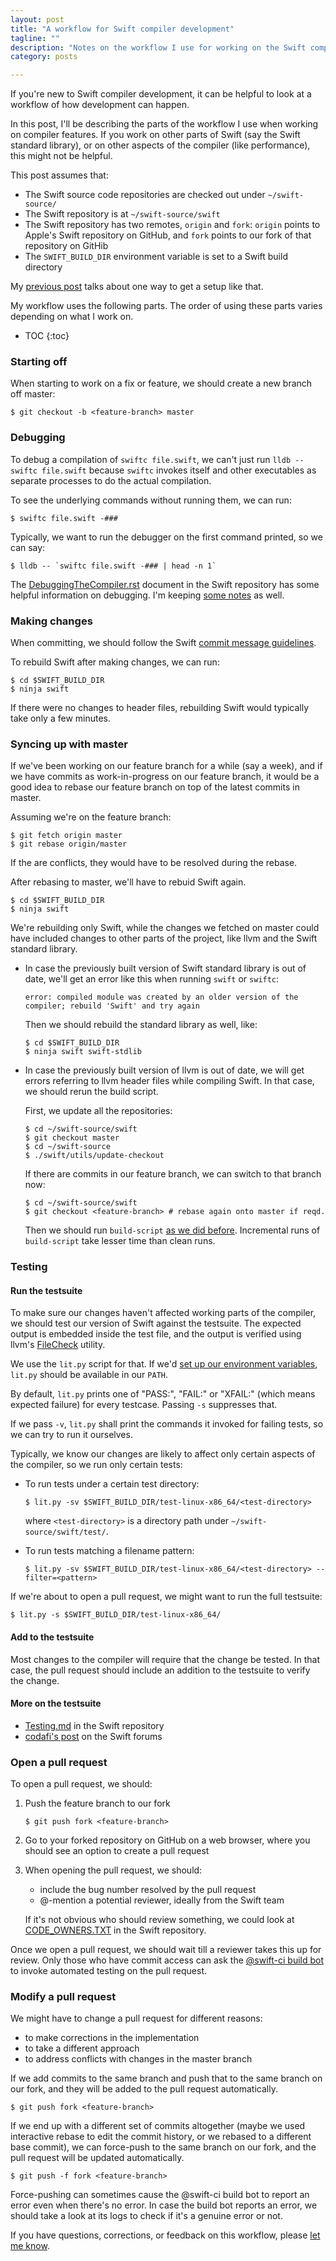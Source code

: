 ```yaml
---
layout: post
title: "A workflow for Swift compiler development"
tagline: ""
description: "Notes on the workflow I use for working on the Swift compiler"
category: posts

---
```


If you're new to Swift compiler development, it can be helpful to look
at a workflow of how development can happen.

In this post, I'll be describing the parts of the workflow I use when
working on compiler features. If you work on other parts of Swift (say
the Swift standard library), or on other aspects of the compiler (like
performance), this might not be helpful.

This post assumes that:
  - The Swift source code repositories are checked out under
    `~/swift-source/`
  - The Swift repository is at `~/swift-source/swift`
  - The Swift repository has two remotes, `origin` and `fork`: `origin`
    points to Apple's Swift repository on GitHub, and `fork` points to
    our fork of that repository on GitHib
  - The `SWIFT_BUILD_DIR` environment variable is set to a Swift build
    directory

My [previous post] talks about one way to get a setup like that.

[previous post]: /posts/2020/swift-compiler-dev-on-remote-linux-machine/

My workflow uses the following parts. The order of using these parts
varies depending on what I work on.

* TOC
{:toc}

### Starting off

When starting to work on a fix or feature, we should create a new branch
off master:

    $ git checkout -b <feature-branch> master

### Debugging

To debug a compilation of `swiftc file.swift`, we can't just run `lldb
-- swiftc file.swift` because `swiftc` invokes itself and other
executables as separate processes to do the actual compilation.

To see the underlying commands without running them, we can run:

    $ swiftc file.swift -###

Typically, we want to run the debugger on the first command printed, so
we can say:

    $ lldb -- `swiftc file.swift -### | head -n 1`

The [DebuggingTheCompiler.rst] document in the Swift repository has some
helpful information on debugging. I'm keeping [some notes][roop debug
notes] as well.

[DebuggingTheCompiler.rst]: https://github.com/apple/swift/blob/master/docs/DebuggingTheCompiler.rst
[roop debug notes]: https://gist.github.com/roop/94308a77aed665ed666d0d2472d3eec5

### Making changes

When committing, we should follow the Swift [commit message guidelines].

[commit message guidelines]: https://swift.org/contributing/#commit-messages

To rebuild Swift after making changes, we can run:

    $ cd $SWIFT_BUILD_DIR
    $ ninja swift

If there were no changes to header files, rebuilding Swift would
typically take only a few minutes.

### Syncing up with master

If we've been working on our feature branch for a while (say a
week), and if we have commits as work-in-progress on our feature
branch, it would be a good idea to rebase our feature branch on top
of the latest commits in master.

Assuming we're on the feature branch:

    $ git fetch origin master
    $ git rebase origin/master

If the are conflicts, they would have to be resolved during the
rebase.

After rebasing to master, we'll have to rebuid Swift again.

    $ cd $SWIFT_BUILD_DIR
    $ ninja swift

We're rebuilding only Swift, while the changes we fetched on master
could have included changes to other parts of the project, like llvm
and the Swift standard library.

  - In case the previously built version of Swift standard library
    is out of date, we'll get an error like this when running
    `swift` or `swiftc`:

    ~~~
    error: compiled module was created by an older version of the compiler; rebuild 'Swift' and try again
    ~~~

    Then we should rebuild the standard library as well, like:

        $ cd $SWIFT_BUILD_DIR
        $ ninja swift swift-stdlib

  - In case the previously built version of llvm is out of date, we
    will get errors referring to llvm header files while compiling
    Swift. In that case, we should rerun the build script.

    First, we update all the repositories:

    ~~~
    $ cd ~/swift-source/swift
    $ git checkout master
    $ cd ~/swift-source
    $ ./swift/utils/update-checkout
    ~~~
    
    If there are commits in our feature branch, we can switch to
    that branch now:

    ~~~
    $ cd ~/swift-source/swift
    $ git checkout <feature-branch> # rebase again onto master if reqd.
    ~~~

    Then we should run `build-script` [as we did before](#build-it).
    Incremental runs of `build-script` take lesser time than clean
    runs.

### Testing

#### Run the testsuite

To make sure our changes haven't affected working parts of the compiler,
we should test our version of Swift against the testsuite. The expected
output is embedded inside the test file, and the output is verified
using llvm's [FileCheck] utility.

[FileCheck]: https://www.llvm.org/docs/CommandGuide/FileCheck.html

We use the `lit.py` script for that.  If
we'd [set up our environment variables](#set-up-the-shell-environment),
`lit.py` should be available in our `PATH`.

By default, `lit.py` prints one of "PASS:", "FAIL:" or "XFAIL:" (which
means expected failure) for every testcase. Passing `-s` suppresses
that.

If we pass `-v`, `lit.py` shall print the commands it invoked for
failing tests, so we can try to run it ourselves. 

Typically, we know our changes are likely to affect only certain aspects
of the compiler, so we run only certain tests:

  - To run tests under a certain test directory:

    ~~~
    $ lit.py -sv $SWIFT_BUILD_DIR/test-linux-x86_64/<test-directory>
    ~~~

    where `<test-directory>` is a directory path under
    `~/swift-source/swift/test/`.

  - To run tests matching a filename pattern:

    ~~~
    $ lit.py -sv $SWIFT_BUILD_DIR/test-linux-x86_64/<test-directory> --filter=<pattern>
    ~~~

If we're about to open a pull request, we might want to run the full
testsuite:

    $ lit.py -s $SWIFT_BUILD_DIR/test-linux-x86_64/

#### Add to the testsuite

Most changes to the compiler will require that the change be tested. In
that case, the pull request should include an addition to the testsuite
to verify the change.

#### More on the testsuite

  - [Testing.md] in the Swift repository
  - [codafi's post] on the Swift forums

[Testing.md]: https://github.com/apple/swift/blob/master/docs/Testing.md
[codafi's post]: https://forums.swift.org/t/need-a-workflow-advice/12536/14

### Open a pull request

To open a pull request, we should:

 1. Push the feature branch to our fork

        $ git push fork <feature-branch>

 2. Go to your forked repository on GitHub on a web browser,
    where you should see an option to create a pull request

 3. When opening the pull request, we should:

      - include the bug number resolved by the pull request
      - @-mention a potential reviewer, ideally from the Swift team

    If it's not obvious who should review something, we could look at
    [CODE_OWNERS.TXT] in the Swift repository.

[CODE_OWNERS.txt]: https://github.com/apple/swift/blob/master/CODE_OWNERS.TXT

Once we open a pull request, we should wait till a reviewer takes this
up for review. Only those who have commit access can ask
the [@swift-ci build bot] to invoke automated testing on the pull request.

[@swift-ci build bot]: https://github.com/apple/swift/blob/master/docs/ContinuousIntegration.md

### Modify a pull request

We might have to change a pull request for different reasons:

  - to make corrections in the implementation
  - to take a different approach
  - to address conflicts with changes in the master branch

If we add commits to the same branch and push that to the same branch on
our fork, and they will be added to the pull request automatically.

    $ git push fork <feature-branch>

If we end up with a different set of commits altogether (maybe we used
interactive rebase to edit the commit history, or we rebased to a
different base commit), we can force-push to the same branch on our
fork, and the pull request will be updated automatically.

    $ git push -f fork <feature-branch>

Force-pushing can sometimes cause the @swift-ci build bot to report an
error even when there's no error. In case the build bot reports an
error, we should take a look at its logs to check if it's a genuine
error or not.

If you have questions, corrections, or feedback on this workflow, please
[let me know].

[let me know]: /about/#get-in-touch

